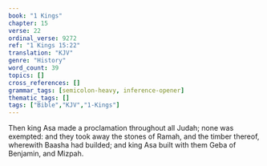 ```yaml
---
book: "1 Kings"
chapter: 15
verse: 22
ordinal_verse: 9272
ref: "1 Kings 15:22"
translation: "KJV"
genre: "History"
word_count: 39
topics: []
cross_references: []
grammar_tags: [semicolon-heavy, inference-opener]
thematic_tags: []
tags: ["Bible","KJV","1-Kings"]
---
```

Then king Asa made a proclamation throughout all Judah; none was exempted: and they took away the stones of Ramah, and the timber thereof, wherewith Baasha had builded; and king Asa built with them Geba of Benjamin, and Mizpah.
